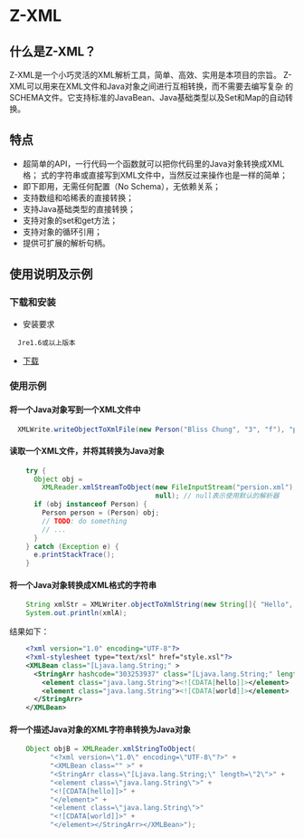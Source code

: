 # Z-XML

## 什么是Z-XML？

Z-XML是一个小巧灵活的XML解析工具，简单、高效、实用是本项目的宗旨。
Z-XML可以用来在XML文件和Java对象之间进行互相转换，而不需要去编写复杂
的SCHEMA文件。它支持标准的JavaBean、Java基础类型以及Set和Map的自动转
换。

## 特点

- 超简单的API，一行代码一个函数就可以把你代码里的Java对象转换成XML格；
  式的字符串或直接写到XML文件中，当然反过来操作也是一样的简单；
- 即下即用，无需任何配置（No Schema），无依赖关系；
- 支持数组和哈稀表的直接转换；
- 支持Java基础类型的直接转换；
- 支持对象的set和get方法；
- 支持对象的循环引用；
- 提供可扩展的解析句柄。

## 使用说明及示例

### 下载和安装

- 安装要求
```
  Jre1.6或以上版本
```
- [下载](https://github.com/zlz3907/z-dist/raw/master/z-xml/z-xml-1.0.jar)

### 使用示例

#### 将一个Java对象写到一个XML文件中
```java
  XMLWrite.writeObjectToXmlFile(new Person("Bliss Chung", "3", "f"), "person.xml");
```
#### 读取一个XML文件，并将其转换为Java对象
```java
    try {
      Object obj =
        XMLReader.xmlStreamToObject(new FileInputStream("persion.xml"),
                                    null); // null表示使用默认的解析器
      if (obj instanceof Person) {
        Person person = (Person) obj;
        // TODO: do something
        // ...
      }
    } catch (Exception e) {
      e.printStackTrace();
    }
```
#### 将一个Java对象转换成XML格式的字符串
```java
    String xmlStr = XMLWriter.objectToXmlString(new String[]{ "Hello", "world" });
    System.out.println(xmlA);
```
结果如下：

```xml
    <?xml version="1.0" encoding="UTF-8"?>
    <?xml-stylesheet type="text/xsl" href="style.xsl"?>
    <XMLBean class="[Ljava.lang.String;" >
      <StringArr hashcode="303253937" class="[Ljava.lang.String;" length="2">
        <element class="java.lang.String"><![CDATA[hello]]></element>
        <element class="java.lang.String"><![CDATA[world]]></element>
      </StringArr>
    </XMLBean>
```
#### 将一个描述Java对象的XML字符串转换为Java对象

```java
    Object objB = XMLReader.xmlStringToObject(
          "<?xml version=\"1.0\" encoding=\"UTF-8\"?>" +
          "<XMLBean class="" >" +
          "<StringArr class=\"[Ljava.lang.String;\" length=\"2\">" +
          "<element class=\"java.lang.String\">" +
          "<![CDATA[hello]]>" +
          "</element>" +
          "<element class=\"java.lang.String\">"
          "<![CDATA[world]]>" +
          "</element></StringArr></XMLBean>");
```
